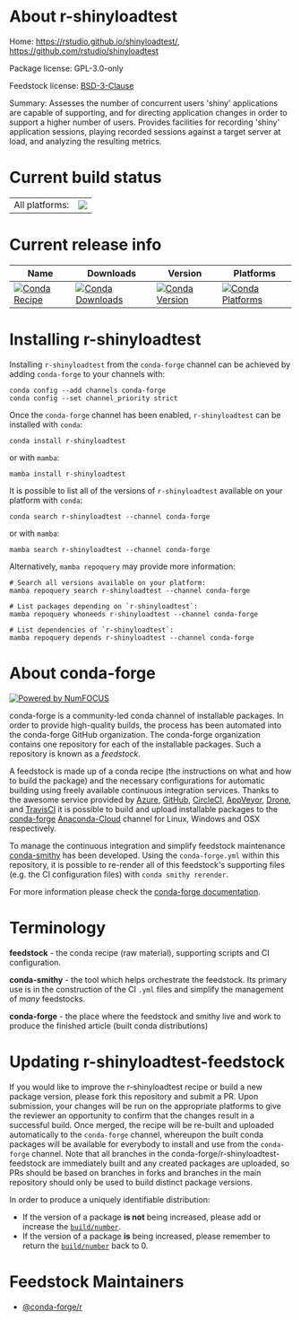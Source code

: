 About r-shinyloadtest
=====================

Home: https://rstudio.github.io/shinyloadtest/, https://github.com/rstudio/shinyloadtest

Package license: GPL-3.0-only

Feedstock license: [BSD-3-Clause](https://github.com/conda-forge/r-shinyloadtest-feedstock/blob/main/LICENSE.txt)

Summary: Assesses the number of concurrent users 'shiny' applications are capable of supporting, and for directing application changes in order to support a higher number of users. Provides facilities for recording 'shiny' application sessions, playing recorded sessions against a target server at load, and analyzing the resulting metrics.

Current build status
====================


<table><tr><td>All platforms:</td>
    <td>
      <a href="https://dev.azure.com/conda-forge/feedstock-builds/_build/latest?definitionId=15831&branchName=main">
        <img src="https://dev.azure.com/conda-forge/feedstock-builds/_apis/build/status/r-shinyloadtest-feedstock?branchName=main">
      </a>
    </td>
  </tr>
</table>

Current release info
====================

| Name | Downloads | Version | Platforms |
| --- | --- | --- | --- |
| [![Conda Recipe](https://img.shields.io/badge/recipe-r--shinyloadtest-green.svg)](https://anaconda.org/conda-forge/r-shinyloadtest) | [![Conda Downloads](https://img.shields.io/conda/dn/conda-forge/r-shinyloadtest.svg)](https://anaconda.org/conda-forge/r-shinyloadtest) | [![Conda Version](https://img.shields.io/conda/vn/conda-forge/r-shinyloadtest.svg)](https://anaconda.org/conda-forge/r-shinyloadtest) | [![Conda Platforms](https://img.shields.io/conda/pn/conda-forge/r-shinyloadtest.svg)](https://anaconda.org/conda-forge/r-shinyloadtest) |

Installing r-shinyloadtest
==========================

Installing `r-shinyloadtest` from the `conda-forge` channel can be achieved by adding `conda-forge` to your channels with:

```
conda config --add channels conda-forge
conda config --set channel_priority strict
```

Once the `conda-forge` channel has been enabled, `r-shinyloadtest` can be installed with `conda`:

```
conda install r-shinyloadtest
```

or with `mamba`:

```
mamba install r-shinyloadtest
```

It is possible to list all of the versions of `r-shinyloadtest` available on your platform with `conda`:

```
conda search r-shinyloadtest --channel conda-forge
```

or with `mamba`:

```
mamba search r-shinyloadtest --channel conda-forge
```

Alternatively, `mamba repoquery` may provide more information:

```
# Search all versions available on your platform:
mamba repoquery search r-shinyloadtest --channel conda-forge

# List packages depending on `r-shinyloadtest`:
mamba repoquery whoneeds r-shinyloadtest --channel conda-forge

# List dependencies of `r-shinyloadtest`:
mamba repoquery depends r-shinyloadtest --channel conda-forge
```


About conda-forge
=================

[![Powered by
NumFOCUS](https://img.shields.io/badge/powered%20by-NumFOCUS-orange.svg?style=flat&colorA=E1523D&colorB=007D8A)](https://numfocus.org)

conda-forge is a community-led conda channel of installable packages.
In order to provide high-quality builds, the process has been automated into the
conda-forge GitHub organization. The conda-forge organization contains one repository
for each of the installable packages. Such a repository is known as a *feedstock*.

A feedstock is made up of a conda recipe (the instructions on what and how to build
the package) and the necessary configurations for automatic building using freely
available continuous integration services. Thanks to the awesome service provided by
[Azure](https://azure.microsoft.com/en-us/services/devops/), [GitHub](https://github.com/),
[CircleCI](https://circleci.com/), [AppVeyor](https://www.appveyor.com/),
[Drone](https://cloud.drone.io/welcome), and [TravisCI](https://travis-ci.com/)
it is possible to build and upload installable packages to the
[conda-forge](https://anaconda.org/conda-forge) [Anaconda-Cloud](https://anaconda.org/)
channel for Linux, Windows and OSX respectively.

To manage the continuous integration and simplify feedstock maintenance
[conda-smithy](https://github.com/conda-forge/conda-smithy) has been developed.
Using the ``conda-forge.yml`` within this repository, it is possible to re-render all of
this feedstock's supporting files (e.g. the CI configuration files) with ``conda smithy rerender``.

For more information please check the [conda-forge documentation](https://conda-forge.org/docs/).

Terminology
===========

**feedstock** - the conda recipe (raw material), supporting scripts and CI configuration.

**conda-smithy** - the tool which helps orchestrate the feedstock.
                   Its primary use is in the construction of the CI ``.yml`` files
                   and simplify the management of *many* feedstocks.

**conda-forge** - the place where the feedstock and smithy live and work to
                  produce the finished article (built conda distributions)


Updating r-shinyloadtest-feedstock
==================================

If you would like to improve the r-shinyloadtest recipe or build a new
package version, please fork this repository and submit a PR. Upon submission,
your changes will be run on the appropriate platforms to give the reviewer an
opportunity to confirm that the changes result in a successful build. Once
merged, the recipe will be re-built and uploaded automatically to the
`conda-forge` channel, whereupon the built conda packages will be available for
everybody to install and use from the `conda-forge` channel.
Note that all branches in the conda-forge/r-shinyloadtest-feedstock are
immediately built and any created packages are uploaded, so PRs should be based
on branches in forks and branches in the main repository should only be used to
build distinct package versions.

In order to produce a uniquely identifiable distribution:
 * If the version of a package **is not** being increased, please add or increase
   the [``build/number``](https://docs.conda.io/projects/conda-build/en/latest/resources/define-metadata.html#build-number-and-string).
 * If the version of a package **is** being increased, please remember to return
   the [``build/number``](https://docs.conda.io/projects/conda-build/en/latest/resources/define-metadata.html#build-number-and-string)
   back to 0.

Feedstock Maintainers
=====================

* [@conda-forge/r](https://github.com/conda-forge/r/)

